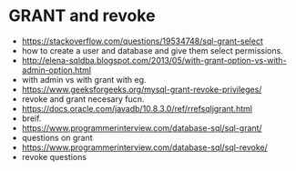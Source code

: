 # GRANT and revoke
- https://stackoverflow.com/questions/19534748/sql-grant-select
- how to create a user and database and give them select permissions.
- http://elena-sqldba.blogspot.com/2013/05/with-grant-option-vs-with-admin-option.html
- with admin vs with grant with eg.
- https://www.geeksforgeeks.org/mysql-grant-revoke-privileges/
- revoke and grant necesary fucn.
- https://docs.oracle.com/javadb/10.8.3.0/ref/rrefsqljgrant.html
- breif.
- https://www.programmerinterview.com/database-sql/sql-grant/
- questions on grant 
- https://www.programmerinterview.com/database-sql/sql-revoke/
- revoke questions 
